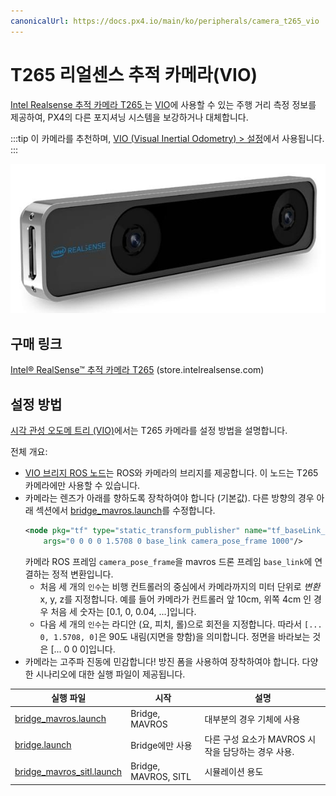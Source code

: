 ```yaml
---
canonicalUrl: https://docs.px4.io/main/ko/peripherals/camera_t265_vio
---
```


# T265 리얼센스 추적 카메라(VIO)

[Intel Realsense 추적 카메라 T265 ](https://www.intelrealsense.com/tracking-camera-t265/)는 [VIO](../computer_vision/visual_inertial_odometry.md)에 사용할 수 있는 주행 거리 측정 정보를 제공하여, PX4의 다른 포지셔닝 시스템을 보강하거나 대체합니다.

:::tip
이 카메라를 추천하며, [VIO (Visual Inertial Odometry) > 설정](../computer_vision/visual_inertial_odometry.md#supported_setup)에서 사용됩니다.
:::

![Intel Realsense 추적 카메라 T265 - 각진 이미지](../../assets/peripherals/camera_vio/t265_intel_realsense_tracking_camera_photo_angle.jpg)


## 구매 링크

[Intel® RealSense™ 추적 카메라 T265](https://store.intelrealsense.com/buy-intel-realsense-tracking-camera-t265.html) (store.intelrealsense.com)


## 설정 방법

[시각 관성 오도메 트리 (VIO)](../computer_vision/visual_inertial_odometry.md)에서는  T265 카메라를 설정 방법을 설명합니다.

전체 개요:
- [VIO 브리지 ROS 노드](https://github.com/Auterion/VIO_bridge)는 ROS와 카메라의 브리지를 제공합니다. 이 노드는 T265 카메라에만 사용할 수 있습니다.
- 카메라는 렌즈가 아래를 향하도록 장착하여야 합니다 (기본값). 다른 방향의 경우 아래 섹션에서 [bridge_mavros.launch](https://github.com/Auterion/VIO/blob/master/launch/bridge_mavros.launch)를 수정합니다.
    ```xml
    <node pkg="tf" type="static_transform_publisher" name="tf_baseLink_cameraPose"
        args="0 0 0 0 1.5708 0 base_link camera_pose_frame 1000"/>
    ```
   카메라 ROS 프레임 `camera_pose_frame`을 mavros 드론 프레임 `base_link`에 연결하는 정적 변환입니다.
   - 처음 세 개의 `인수`는 비행 컨트롤러의 중심에서 카메라까지의 미터 단위로 *변환* x, y, z를 지정합니다. 예를 들어 카메라가 컨트롤러 앞 10cm, 위쪽 4cm 인 경우 처음 세 숫자는 [0.1, 0, 0.04, ...]입니다.
   - 다음 세 개의 `인수`는 라디안 (요, 피치, 롤)으로 회전을 지정합니다. 따라서 `[... 0, 1.5708, 0]`은 90도 내림(지면을 향함)을 의미합니다. 정면을 바라보는 것은 [... 0 0 0]입니다.
- 카메라는 고주파 진동에 민감합니다! 방진 폼을 사용하여 장착하여야 합니다.
<span id="launch_files"></span> 다양한 시나리오에 대한 실행 파일이 제공됩니다.

| 실행 파일                                                                                                       | 시작                   | 설명                               |
| ----------------------------------------------------------------------------------------------------------- | -------------------- | -------------------------------- |
| [bridge_mavros.launch](https://github.com/Auterion/VIO/blob/master/launch/bridge_mavros.launch)             | Bridge, MAVROS       | 대부분의 경우 기체에 사용                   |
| [bridge.launch](https://github.com/Auterion/VIO/blob/master/launch/bridge.launch)                           | Bridge에만 사용          | 다른 구성 요소가 MAVROS 시작을 담당하는 경우 사용. |
| [bridge_mavros_sitl.launch](https://github.com/Auterion/VIO/blob/master/launch/bridge_mavros_sitl.launch) | Bridge, MAVROS, SITL | 시뮬레이션 용도                         |